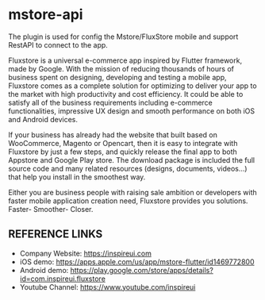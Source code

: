 # mstore-api 

The plugin is used for config the Mstore/FluxStore mobile and support RestAPI to connect to the app.

Fluxstore is a universal e-commerce app inspired by Flutter framework, made by Google. With the mission of reducing thousands of hours of business spent on designing, developing and testing a mobile app, Fluxstore comes as a complete solution for optimizing to deliver your app to the market with high productivity and cost efficiency. It could be able to satisfy all of the business requirements including e-commerce functionalities, impressive UX design and smooth performance on both iOS and Android devices.

If your business has already had the website that built based on WooCommerce, Magento or Opencart, then it is easy to integrate with Fluxstore by just a few steps, and quickly release the final app to both Appstore and Google Play store. The download package is included the full source code and many related resources (designs, documents, videos…) that help you install in the smoothest way.

Either you are business people with raising sale ambition or developers with faster mobile application creation need, Fluxstore provides you solutions.
Faster- Smoother- Closer.

REFERENCE LINKS
----
- Company Website: https://inspireui.com
- iOS demo: https://apps.apple.com/us/app/mstore-flutter/id1469772800
- Android demo: https://play.google.com/store/apps/details?id=com.inspireui.fluxstore
- Youtube Channel: https://www.youtube.com/inspireui
